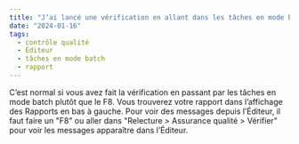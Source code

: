 ```yaml
---
title: "J’ai lancé une vérification en allant dans les tâches en mode batch, mais je ne vois pas mon rapport ni de messages d’erreur dans l’Éditeur. Que faire ?"
date: "2024-01-16"
tags:
  - contrôle qualité
  - Éditeur
  - tâches en mode batch
  - rapport
---
```


C’est normal si vous avez fait la vérification en passant par les tâches en mode batch plutôt que le F8. Vous trouverez votre rapport dans l’affichage des Rapports en bas à gauche. Pour voir des messages depuis l’Éditeur, il faut faire un "F8" ou aller dans "Relecture > Assurance qualité > Vérifier" pour voir les messages apparaître dans l’Éditeur.

